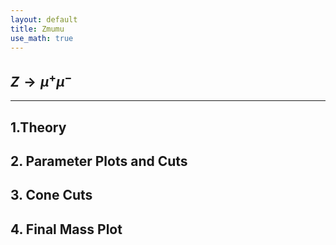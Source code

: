 ```yaml
---
layout: default
title: Zmumu
use_math: true
---
```


## $Z\rightarrow\mu^+\mu^-$
---
## 1.Theory


## 2. Parameter Plots and Cuts


## 3. Cone Cuts


## 4. Final Mass Plot


